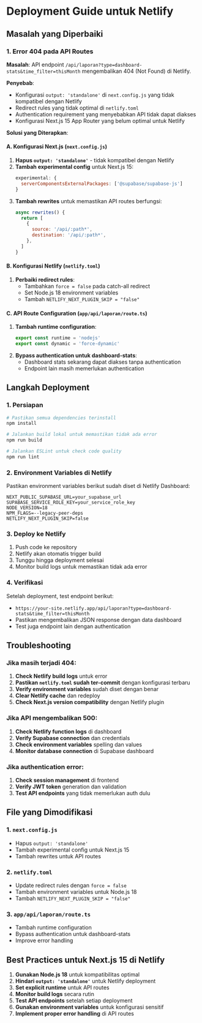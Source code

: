 # Deployment Guide untuk Netlify

## Masalah yang Diperbaiki

### 1. Error 404 pada API Routes
**Masalah**: API endpoint `/api/laporan?type=dashboard-stats&time_filter=thisMonth` mengembalikan 404 (Not Found) di Netlify.

**Penyebab**: 
- Konfigurasi `output: 'standalone'` di `next.config.js` yang tidak kompatibel dengan Netlify
- Redirect rules yang tidak optimal di `netlify.toml`
- Authentication requirement yang menyebabkan API tidak dapat diakses
- Konfigurasi Next.js 15 App Router yang belum optimal untuk Netlify

**Solusi yang Diterapkan**:

#### A. Konfigurasi Next.js (`next.config.js`)
1. **Hapus `output: 'standalone'`** - tidak kompatibel dengan Netlify
2. **Tambah experimental config** untuk Next.js 15:
   ```js
   experimental: {
     serverComponentsExternalPackages: ['@supabase/supabase-js']
   }
   ```
3. **Tambah rewrites** untuk memastikan API routes berfungsi:
   ```js
   async rewrites() {
     return [
       {
         source: '/api/:path*',
         destination: '/api/:path*',
       },
     ]
   }
   ```

#### B. Konfigurasi Netlify (`netlify.toml`)
1. **Perbaiki redirect rules**:
   - Tambahkan `force = false` pada catch-all redirect
   - Set Node.js 18 environment variables
   - Tambah `NETLIFY_NEXT_PLUGIN_SKIP = "false"`

#### C. API Route Configuration (`app/api/laporan/route.ts`)
1. **Tambah runtime configuration**:
   ```ts
   export const runtime = 'nodejs'
   export const dynamic = 'force-dynamic'
   ```
2. **Bypass authentication untuk dashboard-stats**:
   - Dashboard stats sekarang dapat diakses tanpa authentication
   - Endpoint lain masih memerlukan authentication

## Langkah Deployment

### 1. Persiapan
```bash
# Pastikan semua dependencies terinstall
npm install

# Jalankan build lokal untuk memastikan tidak ada error
npm run build

# Jalankan ESLint untuk check code quality
npm run lint
```

### 2. Environment Variables di Netlify
Pastikan environment variables berikut sudah diset di Netlify Dashboard:
```
NEXT_PUBLIC_SUPABASE_URL=your_supabase_url
SUPABASE_SERVICE_ROLE_KEY=your_service_role_key
NODE_VERSION=18
NPM_FLAGS=--legacy-peer-deps
NETLIFY_NEXT_PLUGIN_SKIP=false
```

### 3. Deploy ke Netlify
1. Push code ke repository
2. Netlify akan otomatis trigger build
3. Tunggu hingga deployment selesai
4. Monitor build logs untuk memastikan tidak ada error

### 4. Verifikasi
Setelah deployment, test endpoint berikut:
- `https://your-site.netlify.app/api/laporan?type=dashboard-stats&time_filter=thisMonth`
- Pastikan mengembalikan JSON response dengan data dashboard
- Test juga endpoint lain dengan authentication

## Troubleshooting

### Jika masih terjadi 404:
1. **Check Netlify build logs** untuk error
2. **Pastikan `netlify.toml` sudah ter-commit** dengan konfigurasi terbaru
3. **Verify environment variables** sudah diset dengan benar
4. **Clear Netlify cache** dan redeploy
5. **Check Next.js version compatibility** dengan Netlify plugin

### Jika API mengembalikan 500:
1. **Check Netlify function logs** di dashboard
2. **Verify Supabase connection** dan credentials
3. **Check environment variables** spelling dan values
4. **Monitor database connection** di Supabase dashboard

### Jika authentication error:
1. **Check session management** di frontend
2. **Verify JWT token** generation dan validation
3. **Test API endpoints** yang tidak memerlukan auth dulu

## File yang Dimodifikasi

### 1. `next.config.js`
- Hapus `output: 'standalone'`
- Tambah experimental config untuk Next.js 15
- Tambah rewrites untuk API routes

### 2. `netlify.toml`
- Update redirect rules dengan `force = false`
- Tambah environment variables untuk Node.js 18
- Tambah `NETLIFY_NEXT_PLUGIN_SKIP = "false"`

### 3. `app/api/laporan/route.ts`
- Tambah runtime configuration
- Bypass authentication untuk dashboard-stats
- Improve error handling

## Best Practices untuk Next.js 15 di Netlify

1. **Gunakan Node.js 18** untuk kompatibilitas optimal
2. **Hindari `output: 'standalone'`** untuk Netlify deployment
3. **Set explicit runtime** untuk API routes
4. **Monitor build logs** secara rutin
5. **Test API endpoints** setelah setiap deployment
6. **Gunakan environment variables** untuk konfigurasi sensitif
7. **Implement proper error handling** di API routes